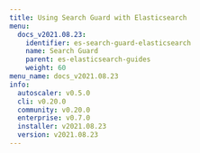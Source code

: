 ```yaml
---
title: Using Search Guard with Elasticsearch
menu:
  docs_v2021.08.23:
    identifier: es-search-guard-elasticsearch
    name: Search Guard
    parent: es-elasticsearch-guides
    weight: 60
menu_name: docs_v2021.08.23
info:
  autoscaler: v0.5.0
  cli: v0.20.0
  community: v0.20.0
  enterprise: v0.7.0
  installer: v2021.08.23
  version: v2021.08.23
---
```


